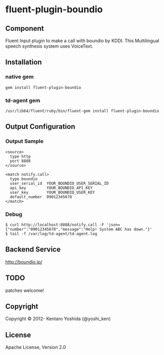 fluent-plugin-boundio
=====================

## Component
Fluent Input plugin to make a call with boundio by KDDI. This Multilingual speech synthesis system uses VoiceText.

## Installation

### native gem
`````
gem install fluent-plugin-boundio
`````

### td-agent gem
`````
/usr/lib64/fluent/ruby/bin/fluent-gem install fluent-plugin-boundio
`````

## Output Configuration

### Output Sample
`````
<source>
  type http
  port 8888
</source>

<match notify.call>
  type boundio
  user_serial_id  YOUR_BOUNDIO_USER_SERIAL_ID
  api_key         YOUR_BOUNDIO_API_KEY
  user_key        YOUR_BOUNDIO_USER_KEY
  default_number  09012345678
</match>
`````

### Debug
`````
$ curl http://localhost:8888/notify.call -F 'json={"number":"09012345678","message":"Help! System ABC has down."}'
$ tail -f /var/log/td-agent/td-agent.log
`````

## Backend Service
http://boundio.jp/

## TODO
patches welcome!

## Copyright
Copyright © 2012- Kentaro Yoshida (@yoshi_ken)

## License
Apache License, Version 2.0
